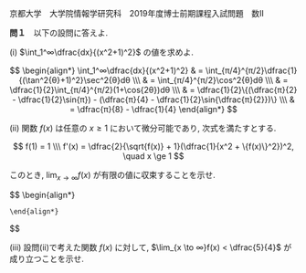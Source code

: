 京都大学　大学院情報学研究科　2019年度博士前期課程入試問題　数II

**問１**　以下の設問に答えよ.

(i) $\int_1^∞\dfrac{dx}{(x^2+1)^2}$ の値を求めよ.

$$
    \begin{align*}
        \int_1^∞\dfrac{dx}{(x^2+1)^2} & = \int_{π/4}^{π/2}\dfrac{1}{(\tan^2{θ}+1)^2}\sec^2{θ}dθ \\\
        & = \int_{π/4}^{π/2}\cos^2{θ}dθ \\\
        & = \dfrac{1}{2}\int_{π/4}^{π/2}(1+\cos{2θ})dθ \\\
        & =  \dfrac{1}{2}\{(\dfrac{π}{2} - \dfrac{1}{2}\sin{π}) - (\dfrac{π}{4} - \dfrac{1}{2}\sin{\dfrac{π}{2}})\} \\\
        & = \dfrac{π}{8} - \dfrac{1}{4}
    \end{align*}
$$

(ii) 関数 $f(x)$ は任意の $x \ge 1$ において微分可能であり, 次式を満たすとする.

$$
    f(1) = 1 \\\
    f'(x) = \dfrac{2}{\sqrt{f(x)} + 1}(\dfrac{1}{x^2 + \{f(x)\}^2})^2, \quad x \ge 1
$$

このとき, $\lim_{x \to ∞}f(x)$ が有限の値に収束することを示せ.

$$
    \begin{align*}
        
    \end{align*}
$$

(iii) 設問(ii)で考えた関数 $f(x)$ に対して, $\lim_{x \to ∞}f(x) < \dfrac{5}{4}$ が成り立つことを示せ.

